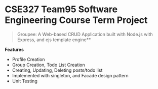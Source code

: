 # CSE327 Team95 Software Engineering Course Term Project 
>Groupee: A Web-based CRUD Application built with Node.js with Express, and ejs template engine**

**Features**

- Profile Creation
- Group Creation, Todo List Creation
- Creating, Updating, Deleting posts/todo list
- Implemented with singleton, and Facade design pattern
- Unit Testing

